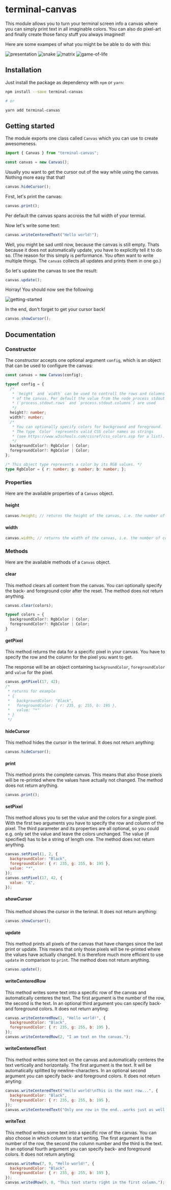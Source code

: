 # terminal-canvas

This module allows you to turn your terminal screen info a canvas where
you can simply print text in all imaginable colors. You can also do
pixel-art and finally create those fancy stuff you always imagined!

Here are some exampes of what you might be be able to do with this:

![presentation](/demo/presentation.gif)
![snake](/demo/snake.gif)
![matrix](/demo/matrix.gif)
![game-of-life](/demo/game-of-life.gif)

## Installation

Just install the package as dependency with `npm` or `yarn`:

```sh
npm install --save terminal-canvas

# or

yarn add terminal-canvas
```

## Getting started

The module exports one class called `Canvas` which you can use to create awesomeness.

```js
import { Canvas } from "terminal-canvas";

const canvas = new Canvas();
```

Usually you want to get the cursor out of the way while using the canvas. Nothing more easy that that!

```js
canvas.hideCursor();
```

First, let's print the canvas:

```js
canvas.print();
```

Per default the canvas spans accross the full width of your termial.

Now let's write some text:

```js
canvas.writeCenteredText("Hello world!");
```

Well, you might be sad until now, because the canvas is still empty. Thats because it does not automatically update, you have to explicitly tell it to do so. (The reason for this simply is performance. You often want to write multiple things. The `canvas` collects all updates and prints them in one go.)

So let's update the canvas to see the result:

```js
canvas.update();
```

Horray! You should now see the following:

![getting-started](/demo/getting-started.png)

In the end, don't forget to get your cursor back!

```js
canvas.showCursor();
```

## Documentation

### Constructor

The constructor accepts one optional argument `config`, which is an object that can be used to configure the canvas:

```ts
const canvas = new Canvas(config);

typeof config = {
  /*
   * `height` and `width` can be used to controll the rows and columns
   * of the canvas. Per default the value from the node process stdout
   * (`process.stdout.rows` and `process.stdout.columns`) are used
   */
  height?: number;
  width?: number;
  /*
   * You can optionally specify colors for background and foreground.
   * The type `Color` represents valid CSS color names as strings
   * (see https://www.w3schools.com/cssref/css_colors.asp for a list).
   */
  backgroundColor?: RgbColor | Color;
  foregroundColor?: RgbColor | Color;
};

/* This object type represents a color by its RGB values. */
type RgbColor = { r: number; g: number; b: number; };
```

### Properties

Here are the available properties of a `Canvas` object.

#### height

```js
canvas.height; // returns the height of the canvas, i.e. the number of rows
```

#### width

```js
canvas.width; // returns the width of the canvas, i.e. the number of columns
```

### Methods

Here are the available methods of a `Canvas` object.

#### clear

This method clears all content from the canvas. You can optionally specify the back- and foreground color after the reset. The method does not return anything.

```ts
canvas.clear(colors);

typeof colors = {
  backgroundColor?: RgbColor | Color;
  foregroundColor?: RgbColor | Color;
}
```

#### getPixel

This method returns the data for a specific pixel in your canvas. You have to specify the row and the column for the pixel you want to get.

The response will be an object containing `backgroundColor`, `foregroundColor` and `value` for the pixel.

```js
canvas.getPixel(17, 42);
/*
 * returns for example
 * {
 *   backgroundColor: "Black",
 *   foregroundColor: { r: 235, g: 255, b: 195 },
 *   value: "*"
 * }
 */
```

#### hideCursor

This method hides the cursor in the terimal. It does not return anything:

```js
canvas.hideCursor();
```

#### print

This method prints the complete canvas. This means that also those pixels will be re-printed where the values have actually not changed. The method does not return anything.

```js
canvas.print();
```

#### setPixel

This method allows you to set the value and the colors for a single pixel. With the first two arguments you have to specify the row and column of the pixel. The third parameter and its properties are all optional, so you could e.g. only set the value and leave the colors unchanged. The value (if specified) has to be a string of length one. The method does not return anything.

```js
canvas.setPixel(1, 2, {
  backgroundColor: "Black",
  foregroundColor: { r: 235, g: 255, b: 195 },
  value: "*",
});
canvas.setPixel(17, 42, {
  value: "X",
});
```

##### showCursor

This method shows the cursor in the terimal. It does not return anything:

```js
canvas.showCursor();
```

#### update

This method prints all pixels of the canvas that have changes since the last print or update. This means that only those pixels will be re-printed where the values have actually changed. It is therefore much more efficient to use `update` in comparison to `print`. The method does not return anything.

```js
canvas.update();
```

#### writeCenteredRow

This method writes some text into a specific row of the canvas and automatically centeres the text. The first argument is the number of the row, the second is the text. In an optional third argument you can specify back- and foreground colors. It does not return anyting:

```js
canvas.writeCenteredRow(1, "Hello world!", {
  backgroundColor: "Black",
  foregroundColor: { r: 235, g: 255, b: 195 },
});
canvas.writeCenteredRow(2, "I am text on the canvas.");
```

#### writeCenteredText

This method writes some text on the canvas and automatically centeres the text vertically and horizontally. The first argument is the text. It will be automatically splitted by newline-characters. In an optional second argument you can specify back- and foreground colors. It does not return anyting:

```js
canvas.writeCenteredText("Hello world!\nThis is the next row...", {
  backgroundColor: "Black",
  foregroundColor: { r: 235, g: 255, b: 195 },
});
canvas.writeCenteredText("Only one row in the end...works just as well!");
```

#### writeText

This method writes some text into a specific row of the canvas. You can also choose in which column to start writing. The first argument is the number of the row, the second the column number and the third is the text. In an optional fourth argument you can specify back- and foreground colors. It does not return anyting:

```js
canvas.writeRow(7, 9, "Hello world!", {
  backgroundColor: "Black",
  foregroundColor: { r: 235, g: 255, b: 195 },
});
canvas.writedRow(9, 0, "This text starts right in the first column.");
```
